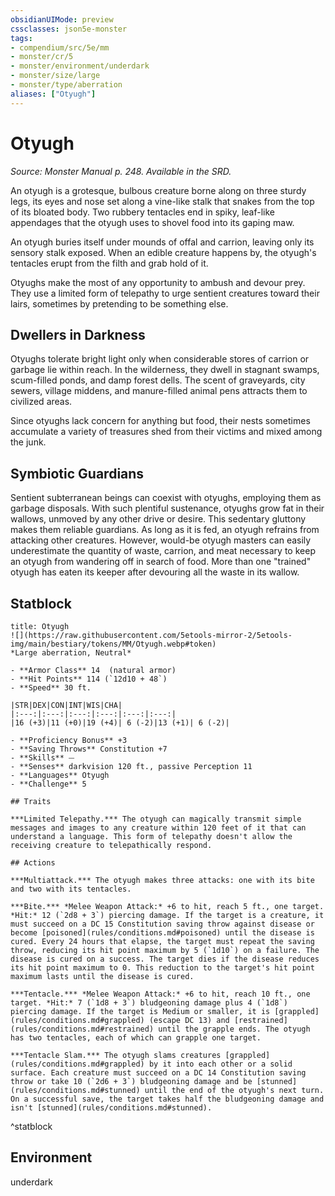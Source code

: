 ```yaml
---
obsidianUIMode: preview
cssclasses: json5e-monster
tags:
- compendium/src/5e/mm
- monster/cr/5
- monster/environment/underdark
- monster/size/large
- monster/type/aberration
aliases: ["Otyugh"]
---
```

# Otyugh
*Source: Monster Manual p. 248. Available in the SRD.*  

An otyugh is a grotesque, bulbous creature borne along on three sturdy legs, its eyes and nose set along a vine-like stalk that snakes from the top of its bloated body. Two rubbery tentacles end in spiky, leaf-like appendages that the otyugh uses to shovel food into its gaping maw.

An otyugh buries itself under mounds of offal and carrion, leaving only its sensory stalk exposed. When an edible creature happens by, the otyugh's tentacles erupt from the filth and grab hold of it.

Otyughs make the most of any opportunity to ambush and devour prey. They use a limited form of telepathy to urge sentient creatures toward their lairs, sometimes by pretending to be something else.

## Dwellers in Darkness

Otyughs tolerate bright light only when considerable stores of carrion or garbage lie within reach. In the wilderness, they dwell in stagnant swamps, scum-filled ponds, and damp forest dells. The scent of graveyards, city sewers, village middens, and manure-filled animal pens attracts them to civilized areas.

Since otyughs lack concern for anything but food, their nests sometimes accumulate a variety of treasures shed from their victims and mixed among the junk.

## Symbiotic Guardians

Sentient subterranean beings can coexist with otyughs, employing them as garbage disposals. With such plentiful sustenance, otyughs grow fat in their wallows, unmoved by any other drive or desire. This sedentary gluttony makes them reliable guardians. As long as it is fed, an otyugh refrains from attacking other creatures. However, would-be otyugh masters can easily underestimate the quantity of waste, carrion, and meat necessary to keep an otyugh from wandering off in search of food. More than one "trained" otyugh has eaten its keeper after devouring all the waste in its wallow.

## Statblock

```ad-statblock
title: Otyugh
![](https://raw.githubusercontent.com/5etools-mirror-2/5etools-img/main/bestiary/tokens/MM/Otyugh.webp#token)
*Large aberration, Neutral*

- **Armor Class** 14  (natural armor)
- **Hit Points** 114 (`12d10 + 48`)
- **Speed** 30 ft.

|STR|DEX|CON|INT|WIS|CHA|
|:---:|:---:|:---:|:---:|:---:|:---:|
|16 (+3)|11 (+0)|19 (+4)| 6 (-2)|13 (+1)| 6 (-2)|

- **Proficiency Bonus** +3
- **Saving Throws** Constitution +7
- **Skills** ⏤
- **Senses** darkvision 120 ft., passive Perception 11
- **Languages** Otyugh
- **Challenge** 5

## Traits

***Limited Telepathy.*** The otyugh can magically transmit simple messages and images to any creature within 120 feet of it that can understand a language. This form of telepathy doesn't allow the receiving creature to telepathically respond.

## Actions

***Multiattack.*** The otyugh makes three attacks: one with its bite and two with its tentacles.

***Bite.*** *Melee Weapon Attack:* +6 to hit, reach 5 ft., one target. *Hit:* 12 (`2d8 + 3`) piercing damage. If the target is a creature, it must succeed on a DC 15 Constitution saving throw against disease or become [poisoned](rules/conditions.md#poisoned) until the disease is cured. Every 24 hours that elapse, the target must repeat the saving throw, reducing its hit point maximum by 5 (`1d10`) on a failure. The disease is cured on a success. The target dies if the disease reduces its hit point maximum to 0. This reduction to the target's hit point maximum lasts until the disease is cured.

***Tentacle.*** *Melee Weapon Attack:* +6 to hit, reach 10 ft., one target. *Hit:* 7 (`1d8 + 3`) bludgeoning damage plus 4 (`1d8`) piercing damage. If the target is Medium or smaller, it is [grappled](rules/conditions.md#grappled) (escape DC 13) and [restrained](rules/conditions.md#restrained) until the grapple ends. The otyugh has two tentacles, each of which can grapple one target.

***Tentacle Slam.*** The otyugh slams creatures [grappled](rules/conditions.md#grappled) by it into each other or a solid surface. Each creature must succeed on a DC 14 Constitution saving throw or take 10 (`2d6 + 3`) bludgeoning damage and be [stunned](rules/conditions.md#stunned) until the end of the otyugh's next turn. On a successful save, the target takes half the bludgeoning damage and isn't [stunned](rules/conditions.md#stunned).
```
^statblock

## Environment

underdark